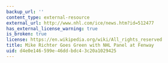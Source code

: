 ```yaml
---
backup_url: ''
content_type: external-resource
external_url: http://www.nhl.com/ice/news.htm?id=512477
has_external_license_warning: true
is_broken: true
license: https://en.wikipedia.org/wiki/All_rights_reserved
title: Mike Richter Goes Green with NHL Panel at Fenway
uid: d4e0e146-599e-46dd-bdc4-3c20a1029425
---
```

